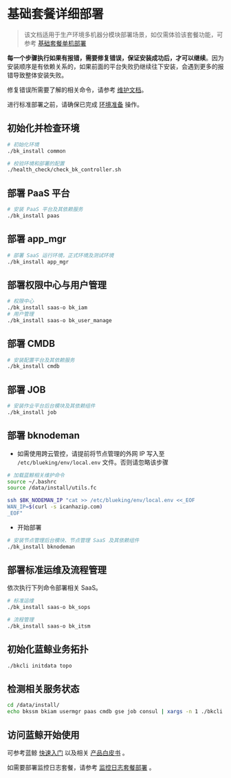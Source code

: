 # 基础套餐详细部署

> 该文档适用于生产环境多机器分模块部署场景，如仅需体验该套餐功能，可参考 [基础套餐单机部署](../单机部署/install_on_single_host.md)

**每一个步骤执行如果有报错，需要修复错误，保证安装成功后，才可以继续**。因为安装顺序是有依赖关系的，如果前面的平台失败扔继续往下安装，会遇到更多的报错导致整体安装失败。


修复错误所需要了解的相关命令，请参考 [维护文档](../../维护手册/日常维护/maintain.md)。

进行标准部署之前，请确保已完成 [环境准备](../../基础包安装/环境准备/get_ready.md) 操作。

## 初始化并检查环境

```bash
# 初始化环境
./bk_install common

# 校验环境和部署的配置
./health_check/check_bk_controller.sh
```

## 部署 PaaS 平台

```bash
# 安装 PaaS 平台及其依赖服务
./bk_install paas
```

## 部署 app_mgr

```bash
# 部署 SaaS 运行环境，正式环境及测试环境
./bk_install app_mgr
```

## 部署权限中心与用户管理

```bash
# 权限中心
./bk_install saas-o bk_iam
# 用户管理
./bk_install saas-o bk_user_manage
```

## 部署 CMDB

```bash
# 安装配置平台及其依赖服务
./bk_install cmdb
```

## 部署 JOB

```bash
# 安装作业平台后台模块及其依赖组件
./bk_install job
```

## 部署 bknodeman

- 如需使用跨云管控，请提前将节点管理的外网 IP 写入至 `/etc/blueking/env/local.env` 文件。否则请忽略该步骤

```bash
# 加载蓝鲸相关维护命令
source ~/.bashrc
source /data/install/utils.fc

ssh $BK_NODEMAN_IP "cat >> /etc/blueking/env/local.env <<_EOF
WAN_IP=$(curl -s icanhazip.com)
_EOF"
```

- 开始部署

```bash
# 安装节点管理后台模块、节点管理 SaaS 及其依赖组件
./bk_install bknodeman
```

## 部署标准运维及流程管理

依次执行下列命令部署相关 SaaS。

```bash
# 标准运维
./bk_install saas-o bk_sops

# 流程管理
./bk_install saas-o bk_itsm
```

## 初始化蓝鲸业务拓扑

```bash
./bkcli initdata topo
```

## 检测相关服务状态

```bash
cd /data/install/
echo bkssm bkiam usermgr paas cmdb gse job consul | xargs -n 1 ./bkcli check
```

## 访问蓝鲸开始使用

可参考蓝鲸 [快速入门](../../../../快速入门/quick-start-v6.0-info.md) 以及相关 [产品白皮书](https://bk.tencent.com/docs/) 。

如需要部署监控日志套餐，请参考 [监控日志套餐部署](./value_added.md) 。
